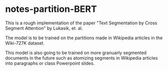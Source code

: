 # notes-partition-BERT
This is a rough implementation of the paper "Text Segmentation by Cross Segment Attention" by Lukasik, et. al. 

The model is to be trained on the partitions made in Wikipedia articles in the Wiki-727K dataset.

This model is also going to be trained on more granuarly segmented documents in the future such as atomizing segments in Wikipedia articles into paragraphs or class Powerpoint slides.

